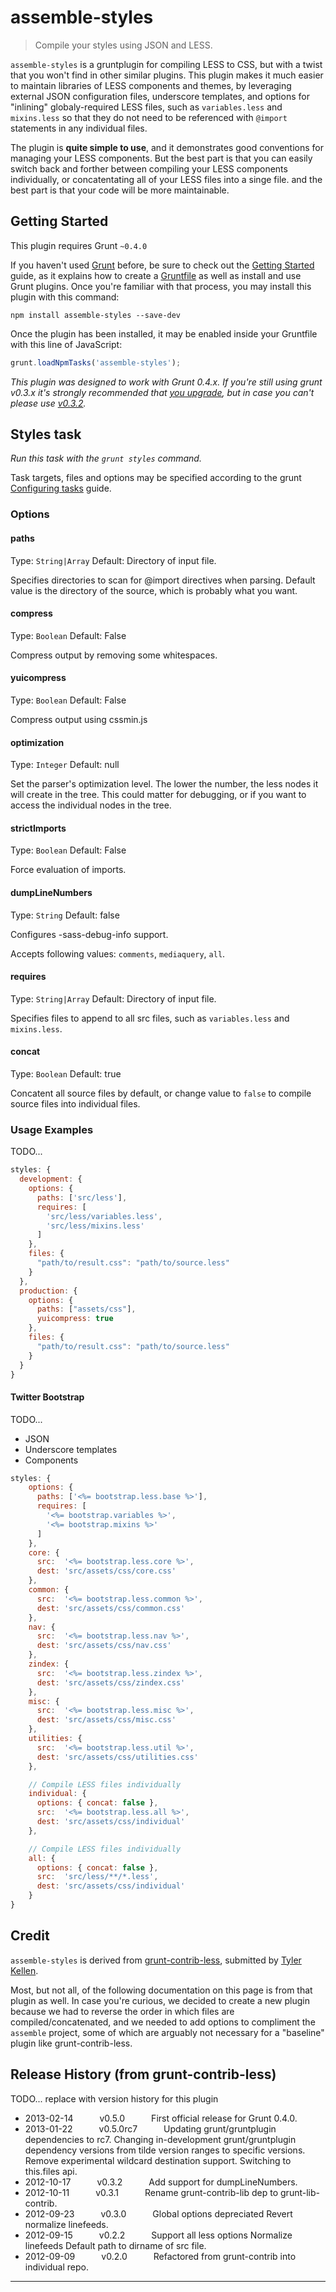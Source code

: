 # assemble-styles

> Compile your styles using JSON and LESS.


`assemble-styles` is a gruntplugin for compiling LESS to CSS, but with a twist that you won't find in other similar plugins.  This plugin makes it much easier to maintain libraries of LESS components and themes, by leveraging external JSON configuration files, underscore templates, and options for "inlining" globaly-required LESS files, such as `variables.less` and `mixins.less` so that they do not need to be referenced with `@import` statements in any individual files.

The plugin is **quite simple to use**, and it demonstrates good conventions for managing your LESS components. But the best part is that you can easily switch back and forther between compiling your LESS components individually, or concatentating all of your LESS files into a singe file.  and the best part is that your code will be more maintainable.




## Getting Started
This plugin requires Grunt `~0.4.0`

If you haven't used [Grunt](http://gruntjs.com/) before, be sure to check out the [Getting Started](http://gruntjs.com/getting-started) guide, as it explains how to create a [Gruntfile](http://gruntjs.com/sample-gruntfile) as well as install and use Grunt plugins. Once you're familiar with that process, you may install this plugin with this command:

```shell
npm install assemble-styles --save-dev
```

Once the plugin has been installed, it may be enabled inside your Gruntfile with this line of JavaScript:

```js
grunt.loadNpmTasks('assemble-styles');
```

*This plugin was designed to work with Grunt 0.4.x. If you're still using grunt v0.3.x it's strongly recommended that [you upgrade](http://gruntjs.com/upgrading-from-0.3-to-0.4), but in case you can't please use [v0.3.2](https://github.com/gruntjs/grunt-contrib-less/tree/grunt-0.3-stable).*


## Styles task
_Run this task with the `grunt styles` command._

Task targets, files and options may be specified according to the grunt [Configuring tasks](http://gruntjs.com/configuring-tasks) guide.
### Options

#### paths
Type: `String|Array`
Default: Directory of input file.

Specifies directories to scan for @import directives when parsing. Default value is the directory of the source, which is probably what you want.

#### compress
Type: `Boolean`
Default: False

Compress output by removing some whitespaces.

#### yuicompress
Type: `Boolean`
Default: False

Compress output using cssmin.js

#### optimization
Type: `Integer`
Default: null

Set the parser's optimization level. The lower the number, the less nodes it will create in the tree. This could matter for debugging, or if you want to access the individual nodes in the tree.

#### strictImports
Type: `Boolean`
Default: False

Force evaluation of imports.

#### dumpLineNumbers
Type: `String`
Default: false

Configures -sass-debug-info support.

Accepts following values: `comments`, `mediaquery`, `all`.

#### requires
Type: `String|Array`
Default: Directory of input file.

Specifies files to append to all src files, such as `variables.less` and `mixins.less`.

#### concat
Type: `Boolean`
Default: true

Concatent all source files by default, or change value to `false` to compile source files into individual files.


### Usage Examples

TODO...

```js
styles: {
  development: {
    options: {
      paths: ['src/less'],
      requires: [
        'src/less/variables.less',
        'src/less/mixins.less'
      ]
    },
    files: {
      "path/to/result.css": "path/to/source.less"
    }
  },
  production: {
    options: {
      paths: ["assets/css"],
      yuicompress: true
    },
    files: {
      "path/to/result.css": "path/to/source.less"
    }
  }
}
```


#### Twitter Bootstrap

TODO...

* JSON
* Underscore templates
* Components


``` js
styles: {
    options: {
      paths: ['<%= bootstrap.less.base %>'],
      requires: [
        '<%= bootstrap.variables %>',
        '<%= bootstrap.mixins %>'
      ]
    },
    core: {
      src:  '<%= bootstrap.less.core %>',
      dest: 'src/assets/css/core.css'
    },
    common: {
      src:  '<%= bootstrap.less.common %>',
      dest: 'src/assets/css/common.css'
    },
    nav: {
      src:  '<%= bootstrap.less.nav %>',
      dest: 'src/assets/css/nav.css'
    },
    zindex: {
      src:  '<%= bootstrap.less.zindex %>',
      dest: 'src/assets/css/zindex.css'
    },
    misc: {
      src:  '<%= bootstrap.less.misc %>',
      dest: 'src/assets/css/misc.css'
    },
    utilities: {
      src:  '<%= bootstrap.less.util %>',
      dest: 'src/assets/css/utilities.css'
    },

    // Compile LESS files individually
    individual: {
      options: { concat: false },
      src:  '<%= bootstrap.less.all %>',
      dest: 'src/assets/css/individual'
    },

    // Compile LESS files individually
    all: {
      options: { concat: false },
      src:  'src/less/**/*.less',
      dest: 'src/assets/css/individual'
    }
}
```



## Credit

`assemble-styles` is derived from [grunt-contrib-less](https://github.com/gruntjs/grunt-contrib-less), submitted by [Tyler Kellen](https://github.com/tkellen).

Most, but not all, of the following documentation on this page is from that plugin as well. In case you're curious, we decided to create a new plugin because we had to reverse the order in which files are compiled/concatenated, and we needed to add options to compliment the `assemble` project, some of which are arguably not necessary for a "baseline" plugin like grunt-contrib-less.



## Release History (from grunt-contrib-less)

TODO... replace with version history for this plugin

 * 2013-02-14   v0.5.0   First official release for Grunt 0.4.0.
 * 2013-01-22   v0.5.0rc7   Updating grunt/gruntplugin dependencies to rc7. Changing in-development grunt/gruntplugin dependency versions from tilde version ranges to specific versions. Remove experimental wildcard destination support. Switching to this.files api.
 * 2012-10-17   v0.3.2   Add support for dumpLineNumbers.
 * 2012-10-11   v0.3.1   Rename grunt-contrib-lib dep to grunt-lib-contrib.
 * 2012-09-23   v0.3.0   Global options depreciated Revert normalize linefeeds.
 * 2012-09-15   v0.2.2   Support all less options Normalize linefeeds Default path to dirname of src file.
 * 2012-09-09   v0.2.0   Refactored from grunt-contrib into individual repo.

---

